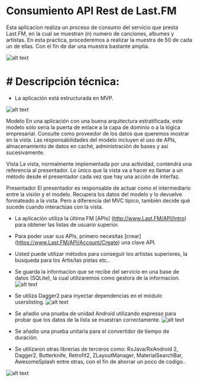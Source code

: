 # Consumiento API Rest de Last.FM

Esta aplicacion realiza un proceso de consumo del servicio que presta Last.FM, en la cual se muestran (n) numero de canciones, albumes y artistas. En esta practica, procederemos a realizar la muestra de 50 de cada un de ellas. Con el fin de dar una muestra bastante amplia. 

![alt text](https://photos.google.com/search/_tra_/photo/AF1QipNp6HWjfZlRmLRZvx5t83nnbIP4ilMdBiKkfzpP)

# # Descripción técnica:
* La aplicación está estructurada en MVP.

![alt text](https://cdn-images-1.medium.com/max/1600/1*p2JvbgEir0BusDiiVHMvIA.png)

Modelo
En una aplicación con una buena arquitectura estratificada, este modelo sólo sería la puerta de enlace a la capa de dominio o a la lógica empresarial. Consulte como proveedor de los datos que queremos mostrar en la vista. Las responsabilidades del modelo incluyen el uso de APIs, almacenamiento de datos en caché, administración de bases y así sucesivamente.

Vista
La vista, normalmente implementada por una actividad, contendrá una referencia al presentador. Lo único que la vista va a hacer es llamar a un método desde el presentador cada vez que hay una acción de interfaz.

Presentador
El presentador es responsable de actuar como el intermediario entre la visión y el modelo. Recupera los datos del modelo y lo devuelve formateado a la vista. Pero a diferencia del MVC típico, también decide qué sucede cuando interactúas con la vista.


* La aplicación utiliza la última FM [APIs] (http://www.Last.FM/API/Intro) para obtener las listas de usuario superior.
* Para poder usar sus APIs, primero necesitas [crear] (https://www.Last.FM/API/Account/Create) una clave API.
* Usted puede utilizar métodos para conseguir los artistas superiores, la búsqueda para los Artis/las pistas etc..

* Se guarda la informacion que se recibe del servicio en una base de datos (SQLite), la cual utilizaremos como gestora de la informacion. 
![alt text](https://upload.wikimedia.org/wikipedia/commons/thumb/3/38/SQLite370.svg/1200px-SQLite370.svg.png)


* Se utiliza Dagger2 para inyectar dependencias en el módulo userslisting. 
![alt text](https://cdn-images-1.medium.com/max/1800/1*E1kr8neHIWIVivFffKS_2A.png)

* Se añadio una prueba de unidad Android utilizando espresso para probar que los datos de la lista se muestran correctamente.
![alt text](https://upload.wikimedia.org/wikipedia/commons/thumb/8/88/EspressoImg.png/220px-EspressoImg.png)

* Se añadio una prueba unitaria para el convertidor de tiempo de duración.

* Se utilizaron otras librerias de terceros como: RxJava/RxAndroid 2, Dagger2, Butterknife, Retrofit2, ZLayoutManager, MaterialSearchBar, AwesomeSplash entre otras, con el fin de ahorrar un poco de codigo..

![alt text](https://cdn.dribbble.com/users/563824/screenshots/4329283/untitled-4.gif)


